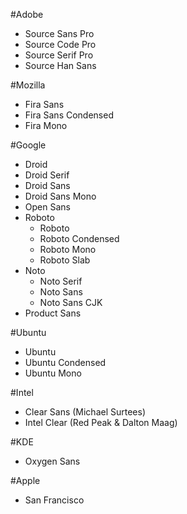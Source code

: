 #Adobe
- Source Sans Pro
- Source Code Pro
- Source Serif Pro
- Source Han Sans

#Mozilla
- Fira Sans
- Fira Sans Condensed
- Fira Mono

#Google
- Droid
 - Droid Serif
 - Droid Sans
 - Droid Sans Mono
- Open Sans
- Roboto
  - Roboto
  - Roboto Condensed
  - Roboto Mono
  - Roboto Slab
- Noto
  - Noto Serif
  - Noto Sans
  - Noto Sans CJK
- Product Sans

#Ubuntu
- Ubuntu
- Ubuntu Condensed
- Ubuntu Mono

#Intel
- Clear Sans (Michael Surtees)
- Intel Clear (Red Peak & Dalton Maag)

#KDE
- Oxygen Sans

#Apple
- San Francisco
